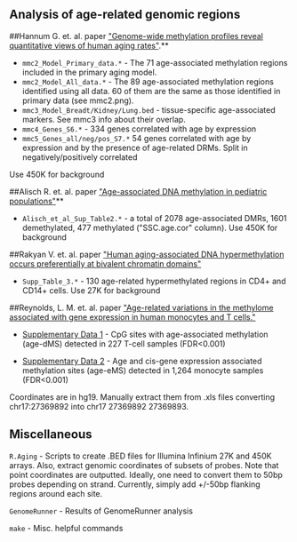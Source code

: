 Analysis of age-related genomic regions
----------------------------------------

##Hannum G. et. al. paper ["Genome-wide methylation profiles reveal quantitative views of human aging rates"](http://www.sciencedirect.com/science/article/pii/S1097276512008933).**

- `mmc2_Model_Primary_data.*` - The 71 age-associated methylation regions included in the primary aging model.
- `mmc2_Model_All_data.*` - The 89 age-associated methylation regions identified using all data. 60 of them are the same as those identified in primary data (see mmc2.png).
- `mmc3_Model_Breadt/Kidney/Lung.bed` - tissue-specific age-associated markers. See mmc3 info about their overlap.
- `mmc4_Genes_S6.*` - 334 genes correlated with age by expression 
- `mmc5_Genes_all/neg/pos_S7.*` 54 genes correlated with age by expression and by the presence of age-related DRMs. Split in negatively/positively correlated

Use 450K for background

##Alisch R. et. al. paper ["Age-associated DNA methylation in pediatric populations"](http://genome.cshlp.org/content/22/4/623.full)**

- `Alisch_et_al_Sup_Table2.*` - a total of 2078 age-associated DMRs, 1601 demethylated, 477 methylated ("SSC.age.cor" column). Use 450K for background

##Rakyan V. et. al. paper ["Human aging-associated DNA hypermethylation occurs preferentially at bivalent chromatin domains"](http://genome.cshlp.org/content/early/2010/03/09/gr.103101.109)

- `Supp_Table_3.*` - 130 age-related hypermethylated regions in CD4+ and CD14+ cells. Use 27K for background

##Reynolds, L. M. et. al. paper ["Age-related variations in the methylome associated with gene expression in human monocytes and T cells."](http://www.nature.com/ncomms/2014/141118/ncomms6366/full/ncomms6366.html#supplementary-information)

- [Supplementary Data 1](http://www.nature.com/ncomms/2014/141118/ncomms6366/extref/ncomms6366-s2.xlsx) - CpG sites with age-associated methylation (age-dMS) detected in 227 T-cell samples (FDR<0.001)

- [Supplementary Data 2](http://www.nature.com/ncomms/2014/141118/ncomms6366/extref/ncomms6366-s3.xlsx) - Age and cis-gene expression associated methylation sites (age-eMS) detected in 1,264 monocyte samples (FDR<0.001)

Coordinates are in hg19. Manually extract them from .xls files converting chr17:27369892 into chr17   27369892   27369893.

Miscellaneous
--------------
`R.Aging` - Scripts to create .BED files for Illumina Infinium 27K and 450K arrays. Also, extract genomic coordinates of subsets of probes. Note that point coordinates are outputted. Ideally, one need to convert them to 50bp probes depending on strand. Currently, simply add +/-50bp flanking regions around each site.

`GenomeRunner` - Results of GenomeRunner analysis

`make` - Misc. helpful commands